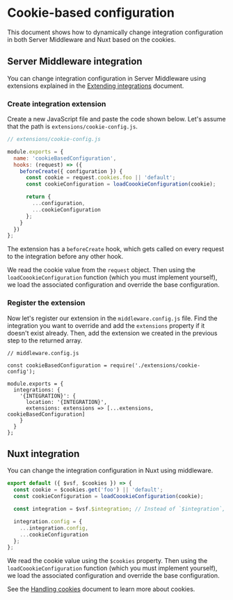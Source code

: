 # Cookie-based configuration

This document shows how to dynamically change integration configuration in both Server Middleware and Nuxt based on the cookies.

## Server Middleware integration

You can change integration configuration in Server Middleware using extensions explained in the [Extending integrations](/integrate/extending-integrations.html) document.

### Create integration extension

Create a new JavaScript file and paste the code shown below. Let's assume that the path is `extensions/cookie-config.js`.

```js
// extensions/cookie-config.js

module.exports = {
  name: 'cookieBasedConfiguration',
  hooks: (request) => ({
    beforeCreate({ configuration }) {
      const cookie = request.cookies.foo || 'default';
      const cookieConfiguration = loadCoookieConfiguration(cookie);

      return {
        ...configuration,
        ...cookieConfiguration
      };
    }
  })
};
```

The extension has a `beforeCreate` hook, which gets called on every request to the integration before any other hook.

We read the cookie value from the `request` object. Then using the `loadCoookieConfiguration` function (which you must implement yourself), we load the associated configuration and override the base configuration.

### Register the extension

Now let's register our extension in the `middleware.config.js` file. Find the integration you want to override and add the `extensions` property if it doesn't exist already. Then, add the extension we created in the previous step to the returned array.

```js{23}
// middleware.config.js

const cookieBasedConfiguration = require('./extensions/cookie-config');

module.exports = {
  integrations: {
    '{INTEGRATION}': {
      location: '{INTEGRATION}',
      extensions: extensions => [...extensions, cookieBasedConfiguration]
    }
  }
};
```

## Nuxt integration

You can change the integration configuration in Nuxt using middleware.

```ts
export default ({ $vsf, $cookies }) => {
  const cookie = $cookies.get('foo') || 'default';
  const cookieConfiguration = loadCoookieConfiguration(cookie);

  const integration = $vsf.$integration; // Instead of `$integration`, use the integration key instead

  integration.config = {
    ...integration.config,
    ...cookieConfiguration
  };
};
```

We read the cookie value using the `$cookies` property. Then using the `loadCoookieConfiguration` function (which you must implement yourself), we load the associated configuration and override the base configuration.

See the [Handling cookies](/miscellaneous/handling-cookies.html) document to learn more about cookies.
